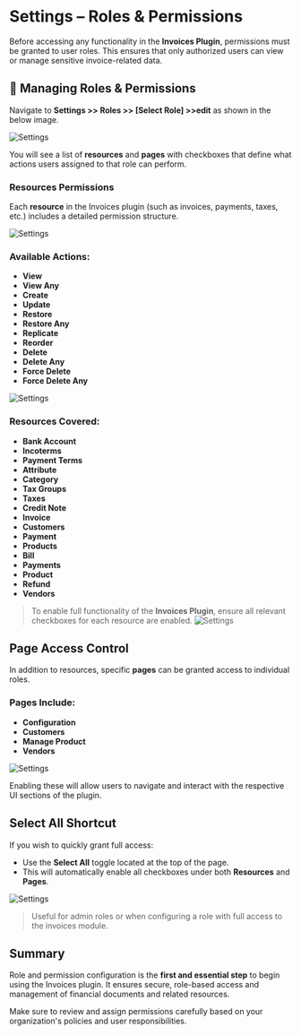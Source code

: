 # Settings – Roles & Permissions

Before accessing any functionality in the **Invoices Plugin**, permissions must be granted to user roles. This ensures that only authorized users can view or manage sensitive invoice-related data.

## 🔐 Managing Roles & Permissions

Navigate to **Settings >> Roles >> [Select Role] >>edit** as shown in the below image.

![Settings](../../../images/roles.png)

You will see a list of **resources** and **pages** with checkboxes that define what actions users assigned to that role can perform.

### Resources Permissions

Each **resource** in the Invoices plugin (such as invoices, payments, taxes, etc.) includes a detailed permission structure.

![Settings](../../../images/permissions.png)

### Available Actions:

- **View**
- **View Any**
- **Create**
- **Update**
- **Restore**
- **Restore Any**
- **Replicate**
- **Reorder**
- **Delete**
- **Delete Any**
- **Force Delete**
- **Force Delete Any**

![Settings](../../../images/roles_actions.png)

### Resources Covered:

- **Bank Account**
- **Incoterms**
- **Payment Terms**
- **Attribute**
- **Category**
- **Tax Groups**
- **Taxes**
- **Credit Note**
- **Invoice**
- **Customers**
- **Payment**
- **Products**
- **Bill**
- **Payments**
- **Product**
- **Refund**
- **Vendors**

> To enable full functionality of the **Invoices Plugin**, ensure all relevant checkboxes for each resource are enabled.
> ![Settings](../../../images/resources_covered.png)

## Page Access Control

In addition to resources, specific **pages** can be granted access to individual roles.

### Pages Include:

- **Configuration**
- **Customers**
- **Manage Product**
- **Vendors**

![Settings](../../../images/page.png)

Enabling these will allow users to navigate and interact with the respective UI sections of the plugin.

## Select All Shortcut

If you wish to quickly grant full access:

- Use the **Select All** toggle located at the top of the page.
- This will automatically enable all checkboxes under both **Resources** and **Pages**.

![Settings](../../../images/select_all.png)

> Useful for admin roles or when configuring a role with full access to the invoices module.

## Summary

Role and permission configuration is the **first and essential step** to begin using the Invoices plugin. It ensures secure, role-based access and management of financial documents and related resources.

Make sure to review and assign permissions carefully based on your organization's policies and user responsibilities.
